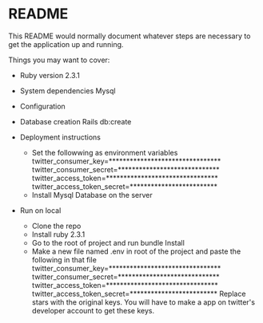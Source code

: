 # README

This README would normally document whatever steps are necessary to get the
application up and running.

Things you may want to cover:

* Ruby version
  2.3.1

* System dependencies
  Mysql
* Configuration

* Database creation
  Rails db:create

* Deployment instructions
  - Set the followwing as environment variables
      twitter_consumer_key=********************************
      twitter_consumer_secret=*****************************
      twitter_access_token=********************************
      twitter_access_token_secret=*************************
  - Install Mysql Database on the server
  
* Run on local
  - Clone the repo
  - Install ruby 2.3.1
  - Go to the root of project and run bundle Install
  - Make a new file named .env in root of the project and paste the following in that file
      twitter_consumer_key=********************************
      twitter_consumer_secret=*****************************
      twitter_access_token=********************************
      twitter_access_token_secret=*************************
    Replace stars with the original keys. You will have to make a app on twitter's developer account to get these keys.
